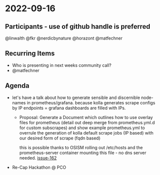 # 2022-09-16

## Participants - use of github handle is preferred

@linwalth
@fkr
@nerdicbynature
@horazont
@matfechner

## Recurring Items

* Who is presenting in next weeks community call?
* @matfechner

## Agenda

* let's have a talk about how to generate sensible and discernible node-names in prometheus/grafana. 
  because kolla generates scrape configs by IP endpoints = grafana dashboards are filled with IPs.
  
   - Proposal: Generate a Document which outlines how to use overlay files for prometheus (detail out deep merge from 
     prometheus.yml.d for custom subscrapes) and show example prometheus.yml to overrule the generation of kolla default scrape jobs (IP based) with our desired form of scrape (fqdn based)

     this is possible thanks to OSISM rolling out /etc/hosts and the prometheus-server container mounting this file - no dns server needed. [issue-162](https://github.com/SovereignCloudStack/issues/issues/162)


* Re-Cap Hackathon @ PCO